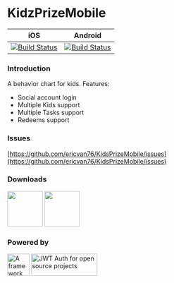# KidzPrizeMobile

| iOS | Android |
| --- | ------- |
| [![Build Status](https://www.bitrise.io/app/13dc4d8c2dfc961b/status.svg?token=KNO_mIl2-cJ7r4pneqb92g)](https://www.bitrise.io/app/13dc4d8c2dfc961b) | [![Build Status](https://www.bitrise.io/app/57c3ccae8559a359/status.svg?token=0v-HC1dnSqDi6YAJ9bDx8g&branch=master)](https://www.bitrise.io/app/57c3ccae8559a359) |

### Introduction
A behavior chart for kids.
Features:
* Social account login
* Multiple Kids support
* Multiple Tasks support
* Redeems support

### Issues
[https://github.com/ericvan76/KidsPrizeMobile/issues](https://github.com/ericvan76/KidsPrizeMobile/issues)

### Downloads
<a href="https://itunes.apple.com/us/app/kidsprize/id1217712722?ls=1&mt=8"><img src="https://image.ibb.co/mnWfNw/app_store_badge.png" height="80" /></a>
<a href="https://play.google.com/store/apps/details?id=com.kidsprize"><img src="https://image.ibb.co/mB3iaG/google_play_badge.png" height="80" /></a>

### Powered by
<a href="https://facebook.github.io/react-native/" target="_blank" alt="A framework for building native apps using React"><img height="50" alt="A framework for building native apps using React" src="https://image.ibb.co/nmH4hw/Screen_Shot_2017_12_11_at_10_21_03_pm.png"/></a> <a width="150" height="50" href="https://auth0.com/?utm_source=oss&utm_medium=gp&utm_campaign=oss" target="_blank" alt="Single Sign On & Token Based Authentication - Auth0"><img width="150" height="50" alt="JWT Auth for open source projects" src="https://cdn.auth0.com/oss/badges/a0-badge-dark.png"/></a>
